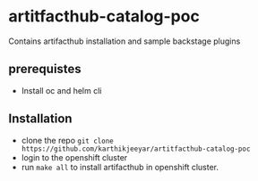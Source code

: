 # artitfacthub-catalog-poc

Contains artifacthub installation and sample backstage plugins

## prerequistes

- Install oc and helm cli

## Installation

- clone the repo `git clone https://github.com/karthikjeeyar/artitfacthub-catalog-poc`
- login to the openshift cluster
- run `make all` to install artifacthub in openshift cluster.
